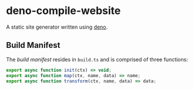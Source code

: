 # deno-compile-website

A static site generator written using [deno](https://deno.land/).

## Build Manifest

The *build manifest* resides in `build.ts` and is comprised of three functions:

```typescript
export async function init(ctx) => void;
export async function map(ctx, name, data) => name;
export async function transform(ctx, name, data) => data;
```
